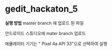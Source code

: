 # gedit_hackaton_5

**실행 방법**
master branch 에 업로드 된 파일

안드로이드 스튜디오에 mater branch 업로드

에뮬레이터 기기는 " Pixel 4a API 33"으로 선택하여 실행
